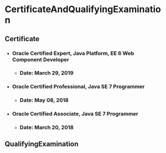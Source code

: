 CertificateAndQualifyingExamination
=====
Certificate
-----
* ### Oracle Certified Expert, Java Platform, EE 6 Web Component Developer
    * ### Date: March 29, 2019
* ### Oracle Certified Professional, Java SE 7 Programmer
    * ### Date: May 08, 2018
* ### Oracle Certified Associate, Java SE 7 Programmer
    * ### Date: March 20, 2018
QualifyingExamination
-----
